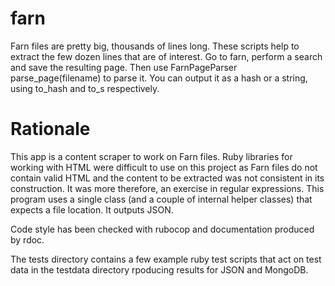 farn
====

Farn files are pretty big, thousands of lines long. These scripts help to extract 
the few dozen lines that are of interest.
Go to farn, perform a search and save the resulting page. Then use FarnPageParser
parse_page(filename) to parse it. You can output it as a hash or a string, using
to_hash and to_s respectively. 

Rationale
=========

This app is a content scraper to work on Farn files. Ruby libraries for working 
with HTML were difficult to use on this project as Farn files do not contain 
valid HTML and the content to be extracted was not consistent in its construction. 
It was more therefore, an exercise in regular expressions. This program uses a 
single class (and a couple of internal helper classes) that expects a file location. 
It outputs JSON.

Code style has been checked with rubocop and documentation produced by rdoc.

The tests directory contains a few example ruby test scripts that act on test data 
in the testdata directory rpoducing results for JSON and MongoDB.
